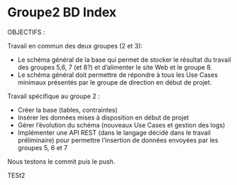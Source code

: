 # Groupe2 BD Index
OBJECTIFS :  

Travail en commun des deux groupes (2 et 3):  

- Le schéma général de la base qui permet de stocker le résultat du travail des groupes
5,6, 7 (et 8?) et d’alimenter le site Web et le groupe 8.  
- Le schéma général doit permettre de répondre à tous les Use Cases minimaux
présentés par le groupe de direction en début de projet.    

Travail spécifique au groupe 2 :  

- Créer la base (tables, contraintes)  
- Insérer les données mises à disposition en début de projet  
- Gérer l’évolution du schéma (nouveaux Use Cases et gestion des logs)  
- Implémenter une API REST (dans le langage décidé dans le travail préliminaire) pour
permettre l’insertion de données envoyées par les groupes 5, 6 et 7  

Nous testons le commit puis le push.

TESt2
